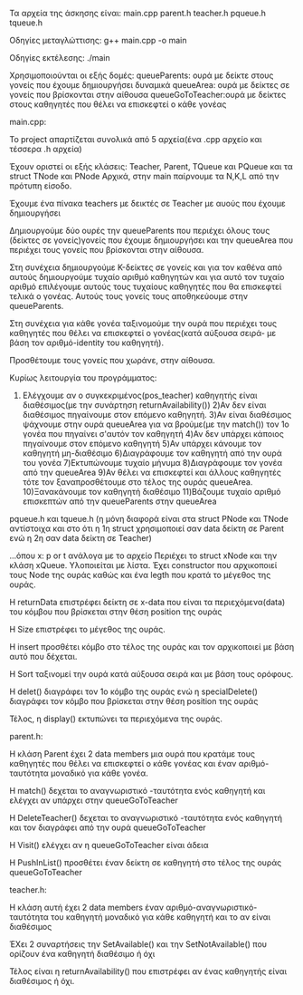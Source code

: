 Τα αρχεία της άσκησης είναι:
main.cpp
parent.h
teacher.h
pqueue.h
tqueue.h

Οδηγίες μεταγλώττισης:
g++ main.cpp -o main

Οδηγίες εκτέλεσης:
./main

Χρησιμοποιούνται οι εξής δομές:
queueParents: ουρά με δείκτε στους γονείς που έχουμε δημιουργήσει δυναμικά
queueArea: ουρά με δείκτες σε γονείς που βρίσκονται στην αίθουσα
queueGoToTeacher:ουρά με δείκτες στους καθηγητές που θέλει να επισκεφτεί ο κάθε γονέας

main.cpp:

Το project απαρτίζεται συνολικά από 5 αρχεία(ένα .cpp αρχείο και τέσσερα .h αρχεία)

Έχουν οριστεί οι εξής κλάσεις: Teacher, Parent, TQueue και PQueue και τα struct TNode και PNode
Αρχικά, στην main παίρνουμε τα N,K,L από την πρότυπη είσοδο.

Έχουμε ένα πίνακα teachers με δεικτές σε Teacher με αυούς που έχουμε δημιουργήσει

Δημιουργούμε δύο ουρές την queueParents που περιέχει όλους τους (δείκτες σε γονείς)γονείς που έχουμε δημιουργήσει και την queueArea που περιέχει τους γονείς που βρίσκονται στην αίθουσα.

Στη συνέχεια δημιουργούμε K-δείκτες σε γονείς και για τον καθένα από αυτούς δημιουργούμε τυχαίο αριθμό καθηγητών και για αυτό τον τυχαίο αριθμό επιλέγουμε αυτούς τους τυχαίους καθηγητές που θα επισκεφτεί τελικά ο γονέας. Αυτούς τους γονείς τους αποθηκεύουμε στην queueParents.

Στη συνέχεια για κάθε γονέα ταξινομούμε την ουρά που περιέχει τους καθηγητές που θέλει να επισκεφτεί ο γονέας(κατά αύξουσα σειρά- με βάση τον αριθμό-identity του καθηγητή).

Προσθέτουμε τους γονείς που χωράνε, στην αίθουσα.

Κυρίως λειτουργία του προγράμματος:
1) Ελέγχουμε αν ο συγκεκριμένος(pos_teacher) καθηγητής είναι διαθέσιμος(με την συνάρτηση returnAvailability())
2)Αν δεν είναι διαθέσιμος πηγαίνουμε στον επόμενο καθηγητή.
3)Αν είναι διαθέσιμος ψάχνουμε στην ουρά queueArea για να βρούμε(με την match()) τον 1ο γονέα που πηγαίνει σ'αυτόν τον καθηγητή
4)Αν δεν υπάρχει κάποιος πηγαίνουμε στον επόμενο καθηγητή
5)Αν υπάρχει κάνουμε τον καθηγητή μη-διαθέσιμο
6)Διαγράφουμε τον καθηγητή από την ουρά του γονέα
7)Εκτυπώνουμε τυχαίο μήνυμα
8)Διαγράφουμε τον γονέα από την queueArea
9)Αν θέλει να επισκεφτεί και άλλους καθηγητές τότε τον ξαναπροσθέτουμε στο τέλος της ουράς queueArea.
10)Ξανακάνουμε τον καθηγητή διαθέσιμο
11)Βάζουμε τυχαίο αριθμό επισκεπτών από την queueParents στην queueArea


pqueue.h και tqueue.h
(η μόνη διαφορά είναι στα struct PNode και ΤΝοde αντίστοιχα και στο ότι η 1η struct χρησιμοποιεί σαν data δείκτη σε Parent ενώ η 2η σαν data δείκτη σε Teacher)

...όπου x: p or t ανάλογα με το αρχείο
Περιέχει το struct xΝode και την κλάση xQueue. Υλοποιείται με λίστα. Έχει constructor που αρχικοποιεί τους Node της ουράς καθώς και ένα legth που κρατά το μέγεθος της ουράς.

Η returnData επιστρέφει δείκτη σε x-data που είναι τα περιεχόμενα(data) του κόμβου που βρίσκεται στην θέση position της ουράς  

H Size επιστρέφει το μέγεθος της ουράς.

Η insert προσθέτει κόμβο στο τέλος της ουράς και τον αρχικοποιεί με βάση αυτό που δέχεται.

Η Sort ταξινομεί την ουρά κατά αύξουσα σειρά και με βάση τους ορόφους.

Η delet() διαγράφει τον 1ο κόμβο της ουράς ενώ η specialDelete() διαγράφει τον κόμβο που βρίσκεται στην θέση position της ουράς

Τέλος, η display() εκτυπώνει τα περιεχόμενα της ουράς.

parent.h:

Η κλάση Parent έχει 2 data members μια ουρά που κρατάμε τους καθηγητές που θέλει να επισκεφτεί ο κάθε γονέας και έναν αριθμό-ταυτότητα μοναδικό για κάθε γονέα.

Η match() δεχεται το αναγνωριστικό -ταυτότητα ενός καθηγητή και ελέγχει αν υπάρχει στην queueGoToTeacher

Η DeleteTeacher() δεχεται το αναγνωριστικό -ταυτότητα ενός καθηγητή και τον διαγράφει από την ουρά queueGoToTeacher

H Visit() ελέγχει αν η queueGoToTeacher είναι άδεια

Η PushInList() προσθέτει έναν δείκτη σε καθηγητή στο τέλος της ουράς queueGoToTeacher

teacher.h:

Η κλάση αυτή έχει 2 data members έναν αριθμό-αναγνωριστικό-ταυτότητα του καθηγητή μοναδικό για κάθε καθηγητή και το αν είναι διαθέσιμος

ΈΧει 2 συναρτήσεις την SetAvailable() και την SetNotAvailable() που ορίζουν ένα καθηγητή διαθέσιμο ή όχι

Τέλος είναι η returnAvailability() που επιστρέφει αν ένας καθηγητής είναι διαθέσιμος ή όχι.
